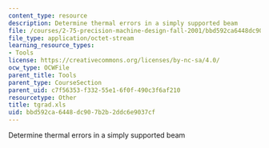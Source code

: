 ```yaml
---
content_type: resource
description: Determine thermal errors in a simply supported beam
file: /courses/2-75-precision-machine-design-fall-2001/bbd592ca6448dc907b2b2ddc6e9037cf_tgrad.xls
file_type: application/octet-stream
learning_resource_types:
- Tools
license: https://creativecommons.org/licenses/by-nc-sa/4.0/
ocw_type: OCWFile
parent_title: Tools
parent_type: CourseSection
parent_uid: c7f56353-f332-55e1-6f0f-490c3f6af210
resourcetype: Other
title: tgrad.xls
uid: bbd592ca-6448-dc90-7b2b-2ddc6e9037cf
---
```

Determine thermal errors in a simply supported beam